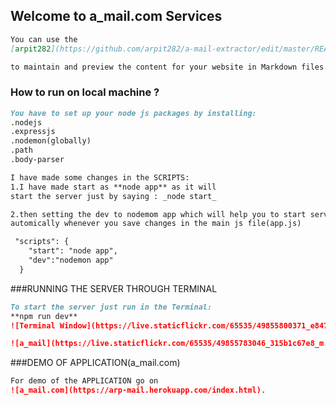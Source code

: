 

## Welcome to a_mail.com Services

```markdown
You can use the 
[arpit282](https://github.com/arpit282/a-mail-extractor/edit/master/README.md) 

to maintain and preview the content for your website in Markdown files.
```
### How to run on local machine ?

```markdown
You have to set up your node js packages by installing:
.nodejs
.expressjs
.nodemon(globally)
.path
.body-parser

I have made some changes in the SCRIPTS:
1.I have made start as **node app** as it will 
start the server just by saying : _node start_

2.then setting the dev to nodemom app which will help you to start server 
automically whenever you save changes in the main js file(app.js)

 "scripts": {
    "start": "node app",
    "dev":"nodemon app"
  }

```
###RUNNING THE SERVER THROUGH TERMINAL
```markdown
To start the server just run in the Terminal:
**npm run dev**
![Terminal Window](https://live.staticflickr.com/65535/49855800371_e84704c5ab_m.jpg)

```

```markdown
![a_mail](https://live.staticflickr.com/65535/49855783046_315b1c67e8_m.jpg)
```
###DEMO OF APPLICATION(a_mail.com)
```markdown
For demo of the APPLICATION go on 
![a_mail.com](https://arp-mail.herokuapp.com/index.html).
```


